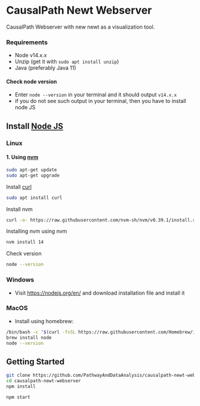 # CausalPath Newt Webserver

CausalPath Webserver with new newt as a visualization tool.

### Requirements

- Node v14.x.x
- Unzip (get it with `sudo apt install unzip`)
- Java (preferably Java 11)

#### Check node version

- Enter `node --version` in your terminal and it should output `v14.x.x`
- if you do not see such output in your terminal, then you have to install node JS

## Install [Node JS](https://nodejs.org/)

### Linux

#### 1. Using [nvm](https://github.com/nvm-sh/nvm/blob/master/README.md)

```bash
sudo apt-get update
sudo apt-get upgrade
```

Install [curl](https://curl.se/)

```bash
sudo apt install curl
```

Install nvm

```bash
curl -o- https://raw.githubusercontent.com/nvm-sh/nvm/v0.39.1/install.sh | bash
```

Installing nvm using nvm

```bash
nvm install 14
```

Check version

```bash
node --version
```

### Windows

- Visit https://nodejs.org/en/ and download installation file and install it

### MacOS

- Install using homebrew:

```bash
/bin/bash -c "$(curl -fsSL https://raw.githubusercontent.com/Homebrew/install/HEAD/install.sh)"
brew install node
node --version
```

## Getting Started

```bash
git clone https://github.com/PathwayAndDataAnalysis/causalpath-newt-webserver.git
cd causalpath-newt-webserver
npm install

npm start
```
